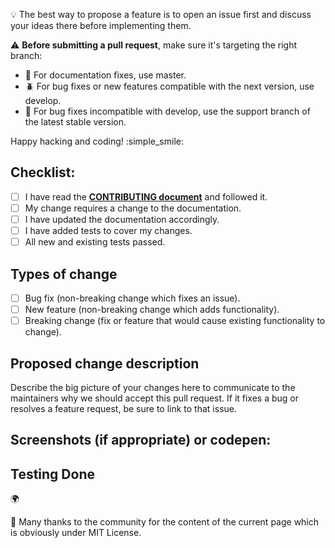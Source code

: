 :bulb: The best way to propose a feature is to open an issue first and discuss your ideas there before implementing them.

:warning: **Before submitting a pull request**, make sure it's targeting the right branch:
- :notebook_with_decorative_cover: For documentation fixes, use master.
- :beetle: For bug fixes or new features compatible with the next version, use develop.
- :bug: For bug fixes incompatible with develop, use the support branch of the latest stable version.

Happy hacking and coding!  :simple_smile:

## Checklist:
- [ ] I have read the **[CONTRIBUTING document](https://github.com/etma/CONTRIBUTING.md)** and followed it.
- [ ] My change requires a change to the documentation.
- [ ] I have updated the documentation accordingly.
- [ ] I have added tests to cover my changes.
- [ ] All new and existing tests passed.

## Types of change
- [ ] Bug fix (non-breaking change which fixes an issue).
- [ ] New feature (non-breaking change which adds functionality).
- [ ] Breaking change (fix or feature that would cause existing functionality to change).

## Proposed change description
Describe the big picture of your changes here to communicate to the maintainers why we should accept this pull request. If it fixes a bug or resolves a feature request, be sure to link to that issue.

## Screenshots (if appropriate) or codepen:

## Testing Done

:earth_africa:

:blue_heart: Many thanks to the community for the content of the current page which is obviously under MIT License.
